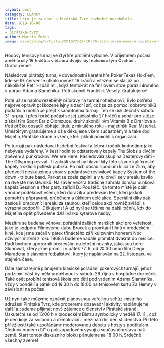 ```yaml
---
layout: post
category: CLANKY
title: Léto je za námi a Pirátská Tvrz rozhodně nezahálela.
date: 2019-10-06
tags: 
- pirátská-tvrz
author: Martin Šmída
image: assets/img/articles/2019/2019-10-06-leto-je-za-nami-a-piratska-tvrz-rozhodne-nezahalela.jpg  #751x422 pixelu
---
```

Hodový tenisový turnaj ve čtyřhře proběhl výborně. V příjemném počasí změřilo síly 16 hráčů a vítěznou dvojicí byl nakonec tým Čecháci. Gratulujeme!

Následoval pirátský turnaj v dovednostní karetní hře Poker Texas Hold´em, kde se 19. července utkalo rovněž 16 hráčů a vítezěm se stal již po několikáté Petr Habáň ml., když tentokrát na finálovém stole porazil druhého v pořadí Adama Slaměníka. Třetí skončil František Veselý. Gratulujeme!

Poté už se naplno rezeběhly přípravy na turnaj nohejbalový. Bylo potřeba  nejprve opravit poškozené lajny a zadní síť, což se za pomoci dobrovolníků podařilo a mohlo se přejít k samotnému turnaji. Ten se uskutečnil v sobotu 31. srpna, i přes horké počasí se jej zúčastnilo 27 hráčů a pohár pro vítěze získal tým Sport Bar z Olomouce, druhý skončil tým Vitamín B z Drahlova a třetí příčku obsadili obhájci titulu z minulého roku - majetínští Real Material. Umístěným gratulujeme a dále děkujeme všem zúčastněným a také obci Majetín, Pirátské straně a všem, kteří jakkoli pomohli s organizací. 

Po turnaji pak následoval hudební festival a letošní ročník hodnotíme jako nebývale vydařený. V šest hodin to odstartovaly kapely The Slobs s dívčím zpěvem a punkrockoví We Are Here. Následovala skupina Dexterovy děti - The Offspring revival. Ti zahráli všechny hlavní hity této slavné kalifornské kapely a sklidili potlesk publika. Po nich obsadili podium kluci ze Zlína, aby předvedli neskutečnou show v podání své revivalové kapely System of the down - tribute band. Parket se zcela zaplnil a v tu chvíli se v areálu bavilo na dvě stě návštěvníků. Na závěr večera tradičně zahrála domácí punková kapela Session a after party zařídil DJ Pouštěč. Na tomto místě je opět vhodné poděkovat všem, kteří dorazili a především těm, kteří jakkoli pomohli s přípravami, průběhem a úklidem celé akce. Speciální díky pak zaslouží pracovníci areálu za saunou, kteří celou akci rovněž zvládli a výrazně podpořili. Děkujeme! A už nyní se těšíme na další ročník, kdy do Majetína opět přivedeme další várku kytarové hudby.

Mezitím se budeme věnovat pořádání dalších menších akcí pro veřejnost, jako je podpora Filmovému klubu Brodek a promítání filmů v brodeckém kině, kde jsme začali v pátek třináctého září kultovním hororem Noc oživlých mrtvol z roku 1968 a budeme nadále promítat dvakrát do měsíce. Rádi bychom upozornili především na letošní novinky, jako jsou horor Slunovrat, který jsme promítli v pátek 27. 9. od 20:30 nebo film Diego Maradona o slavném fotbalistovi, který je naplánován na 22. listopadu ve stejném čase. 

Dále samozřejmě plánujeme klasické pořádání pokerových turnajů, jehož podzimní část by měla proběhnout v sobotu 26. října v hospůdce domeček. Také opět probíhá tenisová škola pro děti pod vedením Adama Slaměníka, vždy v pondělí a pátek od 16:30 h do 18:00 na tenisovém kurtu Za Humny v závislosti na počasí.

Už nyní také můžeme oznámit plánovanou veřejnou schůzi místního sdružení Pirátská Tvrz, kde probereme dosavadní aktivity, naplánujeme další a budeme přijímat nové zájemce o členství v Pirátské straně. Uskuteční se od 16:00 h v brodeckém Bistru symbolicky v neděli 17. 11., což je den boje za svobodu a demokracii a mezinárodní den studenstva. Při této příležitosti také uspořádáme moderovanou debatu s hosty s podtitulem "Jednou budem dál" o polistopadovém vývoji a současném stavu naší země. Start tohoto diskuzního bloku plánujeme na 18:00 h. Srdečně všechny zveme!